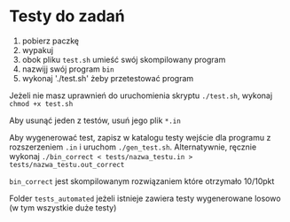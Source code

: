 # Testy do zadań 

1. pobierz paczkę
2. wypakuj
3. obok pliku `test.sh` umieść swój skompilowany program
4. nazwijj swój program `bin`
5. wykonaj './test.sh' żeby przetestować program

Jeżeli nie masz uprawnień do uruchomienia skryptu `./test.sh`, wykonaj `chmod +x test.sh`

Aby usunąć jeden z testów, usuń jego plik `*.in`

Aby wygenerować test, zapisz w katalogu testy wejście dla programu z rozszerzeniem `.in` i uruchom `./gen_test.sh`. Alternatywnie, ręcznie wykonaj `./bin_correct < tests/nazwa_testu.in > tests/nazwa_testu.out_correct`

`bin_correct` jest skompilowanym rozwiązaniem które otrzymało 10/10pkt

Folder `tests_automated` jeżeli istnieje zawiera testy wygenerowane losowo (w tym wszystkie duże testy)


